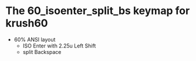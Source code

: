 # The 60_isoenter_split_bs keymap for krush60

* 60% ANSI layout
  * ISO Enter with 2.25u Left Shift
  * split Backspace
